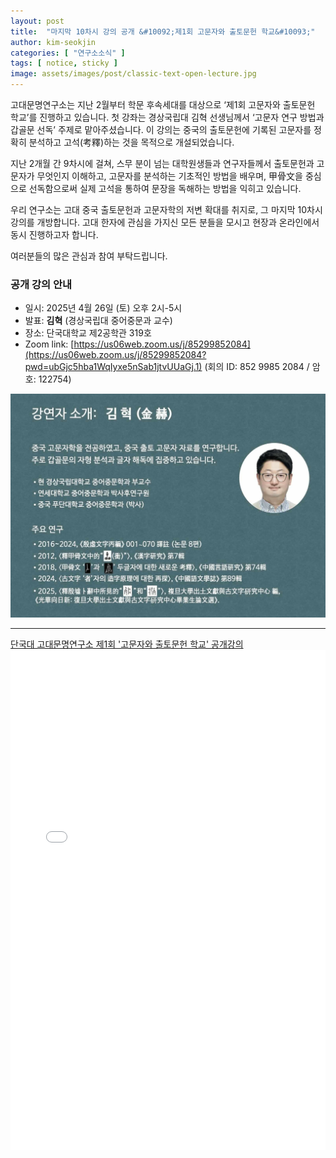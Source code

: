 ```yaml
---
layout: post
title:  "마지막 10차시 강의 공개 &#10092;제1회 고문자와 출토문헌 학교&#10093;"
author: kim-seokjin
categories: [ "연구소소식" ] 
tags: [ notice, sticky ] 
image: assets/images/post/classic-text-open-lecture.jpg
---
```


고대문명연구소는 지난 2월부터 학문 후속세대를 대상으로 ‘제1회 고문자와 출토문헌 학교’를 진행하고 있습니다. 첫 강좌는 경상국립대 김혁 선생님께서 ‘고문자 연구 방법과 갑골문 선독’ 주제로 맡아주셨습니다. 이 강의는 중국의 출토문헌에 기록된 고문자를 정확히 분석하고 고석(考釋)하는 것을 목적으로 개설되었습니다.

지난 2개월 간 9차시에 걸쳐, 스무 분이 넘는 대학원생들과 연구자들께서 출토문헌과 고문자가 무엇인지 이해하고, 고문자를 분석하는 기초적인 방법을 배우며, 甲骨文을 중심으로 선독함으로써 실제 고석을 통하여 문장을 독해하는 방법을 익히고 있습니다.

우리 연구소는 고대 중국 출토문헌과 고문자학의 저변 확대를 취지로, 그 마지막 10차시 강의를 개방합니다. 고대 한자에 관심을 가지신 모든 분들을 모시고 현장과 온라인에서 동시 진행하고자 합니다.

여러분들의 많은 관심과 참여 부탁드립니다.

### 공개 강의 안내

- 일시: 2025년 4월 26일 (토) 오후 2시-5시
- 발표: __김혁__ (경상국립대 중어중문과 교수)
- 장소: 단국대학교 제2공학관 319호
- Zoom link: [https://us06web.zoom.us/j/85299852084](https://us06web.zoom.us/j/85299852084?pwd=ubGjc5hba1WqIyxe5nSab1jtvUUaGj.1)
  (회의 ID: 852 9985 2084 / 암호: 122754)


![](/assets/images/post/lecturer-kim-hyeok.jpg)

<hr>


<span class="muted"><a href="/assets/files/IREC_ancient_chinese_classic_text_open_lecture_250426.pdf" target="_blank">단국대 고대문명연구소 제1회 '고문자와 출토문헌 학교' 공개강의</a></span>
<br>
<object data="/assets/files/IREC_ancient_chinese_classic_text_open_lecture_250426.pdf" width="100%" height="800px" type='application/pdf'>
    <embed src="/assets/files/IREC_ancient_chinese_classic_text_open_lecture_250426.pdf" width="100%" height="800px" type='application/pdf'/>
</object>

<br>
